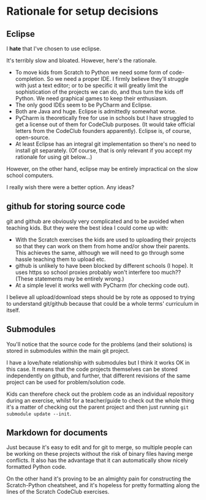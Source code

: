 Rationale for setup decisions
===============================

Eclipse
-------

I **hate** that I've chosen to use eclipse.

It's terribly slow and bloated. However, here's the rationale.

* To move kids from Scratch to Python we need some form of code-completion. So we need
  a proper IDE. I firmly believe they'll struggle with just a text editor; or to be
  specific it will greatly limit the sophistication of the projects we can do, and
  thus turn the kids off Python. We need graphical games to keep their enthusiasm.
* The only good IDEs seem to be PyCharm and Eclipse.
* Both are Java and huge. Eclipse is admittedly somewhat worse.
* PyCharm is theoretically free for use in schools but I have struggled to get a license
  out of them for CodeClub purposes. (It would take official letters from the CodeClub
  founders apparently). Eclipse is, of course, open-source.
* At least Eclipse has an integral git implementation so there's no need to install
  git separately. (Of course, that is only relevant if you accept my rationale for using
  git below...)

However, on the other hand, eclipse may be entirely impractical on the slow school
computers.

I really wish there were a better option. Any ideas?

github for storing source code
--------------------------------

git and github are obviously very complicated and to be avoided when teaching kids.
But they were the best idea I could come up with:

* With the Scratch exercises the kids are used to uploading their projects so that they can
  work on them from home and/or show their parents. This achieves the same, although
  we will need to go through some hassle teaching them to upload etc.
* github is unlikely to have been blocked by different schools (I hope). It uses https so school
  proxies probably won't interfere too much?? (These statements may be entirely wrong.)
* At a simple level it works well with PyCharm (for checking code out).

I believe all upload/download steps should be by rote as opposed to trying to understand
git/github because that could be a whole terms' curriculum in itself.

Submodules
----------

You'll notice that the source code for the problems (and their solutions) is stored in submodules
within the main git project.

I have a love/hate relationship with submodules but I think it works OK in this case. It means
that the code projects themselves can be stored independently on github, and further, that different
revisions of the same project can be used for problem/solution code.

Kids can therefore check out the problem code as an individual repository during an exercise,
whilst for a teacher/guide to check out the whole thing it's a matter of checking out the parent
project and then just running `git submodule update --init`.

Markdown for documents
----------------------

Just because it's easy to edit and for git to merge, so multiple people can be working on these
projects without the risk of binary files having merge conflicts. It also has the advantage that it
can automatically show nicely formatted Python code.

On the other hand it's proving to be an almighty pain for constructing the Scratch-Python cheatsheet,
and it's hopeless for pretty formatting along the lines of the Scratch CodeClub exercises.
